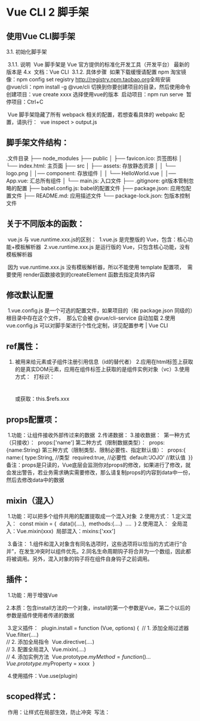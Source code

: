 # Vue CLI 2 脚手架



## 使用Vue CLI脚手架

3.1. 初始化脚手架

​    3.1.1. 说明
​        Vue 脚手架是 Vue 官方提供的标准化开发工具（开发平台）
​        最新的版本是 4.x
​        文档：Vue CLI
​    3.1.2. 具体步骤
​        如果下载缓慢请配置 npm 淘宝镜像：npm config set registry http://registry.npm.taobao.org
​        全局安装@vue/cli：npm install -g @vue/cli
​        切换到你要创建项目的目录，然后使用命令创建项目：vue create xxxx
​        选择使用vue的版本
​        启动项目：npm run serve
​        暂停项目：Ctrl+C

​    Vue 脚手架隐藏了所有 webpack 相关的配置，若想查看具体的 webpakc 配置，请执行：
​    vue inspect > output.js

## 脚手架文件结构：
.文件目录
├── node_modules 
├── public
│   ├── favicon.ico: 页签图标
│   └── index.html: 主页面
├── src
│   ├── assets: 存放静态资源
│   │   └── logo.png
│   │── component: 存放组件
│   │   └── HelloWorld.vue
│   │── App.vue: 汇总所有组件
│   └── main.js: 入口文件
├── .gitignore: git版本管制忽略的配置
├── babel.config.js: babel的配置文件
├── package.json: 应用包配置文件 
├── README.md: 应用描述文件
└── package-lock.json: 包版本控制文件

## 关于不同版本的函数：

​    vue.js 与 vue.runtime.xxx.js的区别：
​        1.vue.js 是完整版的 Vue，包含：核心功能+模板解析器
​        2.vue.runtime.xxx.js 是运行版的 Vue，只包含核心功能，没有模板解析器

​    因为 vue.runtime.xxx.js 没有模板解析器，所以不能使用 template 配置项，
​        需要使用 render函数接收到的createElement 函数去指定具体内容



## 修改默认配置
​    1.vue.config.js 是一个可选的配置文件，如果项目的（和 package.json 同级的）根目录中存在这个文件，
​        那么它会被 @vue/cli-service 自动加载
​    2.使用 vue.config.js 可以对脚手架进行个性化定制，详见配置参考 | Vue CLI



## ref属性：

1. 被用来给元素或子组件注册引用信息（id的替代者）
​    2.应用在html标签上获取的是真实DOM元素，应用在组件标签上获取的是组件实例对象（vc）
​    3.使用方式：
​        打标识：<h1 ref="xxx"></h1> 或 <School ref="xxx"></School>
​        获取：this.$refs.xxx

## props配置项：

​    1.功能：让组件接收外部传过来的数据
​    2.传递数据：<Demo name="xxx"/>
​    3.接收数据：
​        第一种方式（只接收）：
​            props:['name']
​        第二种方式（限制数据类型）：
​            props:{name:String}
​        第三种方式（限制类型、限制必要性、指定默认值）：
​            props:{
​                name:{
​                    type:String, //类型
​                    required:true, //必要性
​                    default:'JOJO' //默认值
​                }
​            }
​    备注：props是只读的，Vue底层会监测你对props的修改，如果进行了修改，就会发出警告，
​            若业务需求确实需要修改，那么请复制props的内容到data中一份，然后去修改data中的数据

## mixin（混入）

​    1.功能：可以把多个组件共用的配置提取成一个混入对象
​    2.使用方式：
​        1.定义混入：
​            const mixin = {
​            data(){....},
​            methods:{....}
​            ....
​        }
​        2.使用混入：
​            全局混入：Vue.mixin(xxx)
​            局部混入：mixins:['xxx']

​    3.备注：
​        1.组件和混入对象含有同名选项时，这些选项将以恰当的方式进行“合并”，在发生冲突时以组件优先。
​        2.同名生命周期钩子将合并为一个数组，因此都将被调用。另外，混入对象的钩子将在组件自身钩子之前调用。

## 插件：

​    1.功能：用于增强Vue

​    2.本质：包含install方法的一个对象，install的第一个参数是Vue，第二个以后的参数是插件使用者传递的数据

​    3.定义插件：
​        plugin.install = function (Vue, options) {
​            // 1. 添加全局过滤器
​            Vue.filter(....)
​    
​            // 2. 添加全局指令
​            Vue.directive(....)
​    
​            // 3. 配置全局混入
​            Vue.mixin(....)
​    
​            // 4. 添加实例方法
​            Vue.prototype.$myMethod = function () {...}
​            Vue.prototype.$myProperty = xxxx
​        }

​    4.使用插件：Vue.use(plugin)


## scoped样式：

​    作用：让样式在局部生效，防止冲突
​    写法：<style scoped>
​    scoped样式一般不会在App.vue中使用

## 总结TodoList案例

​    组件化编码流程：

​        1.拆分静态组件：组件要按照功能点拆分，命名不要与html元素冲突
​        2.实现动态组件：考虑好数据的存放位置，数据是一个组件在用，还是一些组件在用：
​            1.一个组件在用：放在组件自身即可
​            2.一些组件在用：放在他们共同的父组件上（状态提升）
​        3.实现交互：从绑定事件开始

​    props适用于：
​        1.父组件 ==> 子组件 通信
​        2.子组件 ==> 父组件 通信（要求父组件先给子组件一个函数）

​    使用v-model时要切记：v-model绑定的值不能是props传过来的值，因为props是不可以修改的

​    props传过来的若是对象类型的值，修改对象中的属性时Vue不会报错，但不推荐这样做

## webStorage

​    1.存储内容大小一般支持5MB左右（不同浏览器可能还不一样）

​    2.浏览器端通过 Window.sessionStorage 和 Window.localStorage 属性来实现本地存储机制。

​    3.相关API：

​        1.xxxxxStorage.setItem('key', 'value');
​        该方法接受一个键和值作为参数，会把键值对添加到存储中，如果键名存在，则更新其对应的值。

​        2.xxxxxStorage.getItem('person');
​        该方法接受一个键名作为参数，返回键名对应的值。

​        3.xxxxxStorage.removeItem('key');
​        该方法接受一个键名作为参数，并把该键名从存储中删除。

​        4.xxxxxStorage.clear()
​        该方法会清空存储中的所有数据。

​    4.备注：
​        1.SessionStorage存储的内容会随着浏览器窗口关闭而消失。
​        2.LocalStorage存储的内容，需要手动清除才会消失。
​        3.xxxxxStorage.getItem(xxx)如果xxx对应的value获取不到，那么getItem的返回值是null。
​        4.JSON.parse(null)的结果依然是null。

## 组件的自定义事件

​    1.一种组件间通信的方式，适用于：子组件 ===> 父组件

​    2.使用场景：A是父组件，B是子组件，B想给A传数据，那么就要在A中给B绑定自定义事件（事件的回调在A中）。

​    3.绑定自定义事件：

​        1.第一种方式，在父组件中：<Demo @atguigu="test"/>或 <Demo v-on:atguigu="test"/>

​        2.第二种方式，在父组件中：
​            <Demo ref="demo"/>
​            ......
​            mounted(){
​            this.$refs.xxx.$on('atguigu',this.test)
​            }

​        3.若想让自定义事件只能触发一次，可以使用once修饰符，或$once方法。

​    4.触发自定义事件：this.$emit('atguigu',数据)

​    5.解绑自定义事件this.$off('atguigu')

​    6.组件上也可以绑定原生DOM事件，需要使用native修饰符。

​    7.注意：通过this.$refs.xxx.$on('atguigu',回调)绑定自定义事件时，回调要么配置在methods中，要么用箭头函数，否则this指向会出问题！

## 全局事件总线（GlobalEventBus）：

​    全局事件总线是一种可以在任意组件间通信的方式，本质上就是一个对象。它必须满足以下条件：
​        1. 所有的组件对象都必须能看见他 
​        2. 这个对象必须能够使用$on、$emit和$off方法去绑定、触发和解绑事件

​    1.一种组件间通信的方式，适用于任意组件间通信

​    2.安装全局事件总线：

​        new Vue({
​            ...
​            beforeCreate() {
​                Vue.prototype.$bus = this //安装全局事件总线，$bus就是当前应用的vm
​            },
​            ...
​        }) 

​    3.使用事件总线：

​        1.接收数据：A组件想接收数据，则在A组件中给$bus绑定自定义事件，事件的回调留在A组件自身

​        export default {
​            methods(){
​                demo(data){...}
​            }
​            ...
​            mounted() {
​                this.$bus.$on('xxx',this.demo)
​            }
​        }

​        2.提供数据：this.$bus.$emit('xxx',data)

​    4.最好在beforeDestroy钩子中，用$off去解绑当前组件所用到的事件

## 消息订阅与发布（pubsub）：

​    1.消息订阅与发布是一种组件间通信的方式，适用于任意组件间通信

​    2.使用步骤：

​        1.安装pubsub：npm i pubsub-js

​        2.引入：import pubsub from 'pubsub-js'

​        3.接收数据：A组件想接收数据，则在A组件中订阅消息，订阅的回调留在A组件自身

​        export default {
​            methods(){
​                demo(data){...}
​            }
​            ...
​            mounted() {
​                this.pid = pubsub.subscribe('xxx',this.demo)
​            }
​        }

​        4.提供数据：pubsub.publish('xxx',data)

​        5.最好在beforeDestroy钩子中，使用pubsub.unsubscribe(pid)取消订阅

## $nextTick：

​    1.语法：this.$nextTick(回调函数)
​    2.作用：在下一次 DOM 更新结束后执行其指定的回调
​    3.什么时候用：当改变数据后，要基于更新后的新DOM进行某些操作时，要在nextTick所指定的回调函数中执行

## Vue封装的过度与动画：

​    1.作用：在插入、更新或移除 DOM元素时，在合适的时候给元素添加样式类名
​    2.图示：

​    3.写法：

​        1.准备好样式：
​            元素进入的样式：
​                v-enter：进入的起点
​                v-enter-active：进入过程中
​                v-enter-to：进入的终点
​            元素离开的样式：
​                v-leave：离开的起点
​                v-leave-active：离开过程中
​                v-leave-to：离开的终点
​        2.使用<transition>包裹要过度的元素，并配置name属性：
​            <transition name="hello">
​                <h1 v-show="isShow">你好啊！</h1>
​            </transition>
​        3.备注：若有多个元素需要过度，则需要使用：<transition-group>，且每个元素都要指定key值

# Vue中的Ajax

## vue脚手架配置代理服务器：

​    方法一：在vue.config.js中添加如下配置：

​        devServer:{
​            proxy:"http://localhost:5000"
​        }

​    说明：

​        1.优点：配置简单，请求资源时直接发给前端即可
​        2.缺点：不能配置多个代理，不能灵活的控制请求是否走代理
​        3.工作方式：若按照上述配置代理，当请求了前端不存在的资源时，那么该请求会转发给服务器 （优先匹配前端资源）

​    方法二：
​        devServer: {
​            proxy: {
​                '/api1': { // 匹配所有以 '/api1'开头的请求路径
​                    target: 'http://localhost:5000',// 代理目标的基础路径
​                    changeOrigin: true,
​                    pathRewrite: {'^/api1': ''}
​                },
​                '/api2': { // 匹配所有以 '/api2'开头的请求路径
​                    target: 'http://localhost:5001',// 代理目标的基础路径
​                    changeOrigin: true,
​                    pathRewrite: {'^/api2': ''}
​                }
​            }
​        }
​        // changeOrigin设置为true时，服务器收到的请求头中的host为：localhost:5000
​        // changeOrigin设置为false时，服务器收到的请求头中的host为：localhost:8080
​        说明：
​            1.优点：可以配置多个代理，且可以灵活的控制请求是否走代理
​            2.缺点：配置略微繁琐，请求资源时必须加前缀

## vue项目常用的两个Ajax库：

​    1.axios：通用的Ajax请求库，官方推荐，效率高
​    2.vue-resource：vue插件库，vue 1.x使用广泛，官方已不维护

## 插槽：

​    1.作用：让父组件可以向子组件指定位置插入html结构，也是一种组件间通信的方式，适用于==父组件 > 子组件

​    2.分类：默认插槽、具名插槽、作用域插槽

​    3.使用方式：

​        1.默认插槽：

​            父组件中：
​                <Category>
​                    <div>html结构1</div>
​                </Category>
​            子组件中：
​                <template>
​                    <div>
​                        <slot>插槽默认内容...</slot>
​                    </div>
​                </template>

​        2.具名插槽：

​            父组件中：
​                <Category>
​                    <template slot="center">
​                        <div>html结构1</div>
​                    </template>

                    <template v-slot:footer>
                        <div>html结构2</div>
                    </template>
​                </Category>
​            子组件中：
​                <template>
​                    <div>
​                        <slot name="center">插槽默认内容...</slot>
​                        <slot name="footer">插槽默认内容...</slot>
​                    </div>
​                </template>

​        3.作用域插槽：

​            理解：数据在组件的自身，但根据数据生成的结构需要组件的使用者来决定。（games数据在Category组件中，但使用数据所遍历出来的结构由App组件决定）

​            具体编码：
​            父组件中：
​                <Category>
​                    <template scope="scopeData">
​                        <!-- 生成的是ul列表 -->
​                        <ul>
​                            <li v-for="g in scopeData.games" :key="g">{{g}}</li>
​                        </ul>
​                    </template>
​                </Category>

​                <Category>
​                    <template slot-scope="scopeData">
​                        <!-- 生成的是h4标题 -->
​                        <h4 v-for="g in scopeData.games" :key="g">{{g}}</h4>
​                    </template>
​                </Category>
​            子组件中：
​                <template>
​                    <div>
​                        <slot :games="games"></slot>
​                    </div>
​                </template>

                <script>
                    export default {
                        name:'Category',
                        props:['title'],
                        //数据在子组件自身
                        data() {
                            return {
                                games:['红色警戒','穿越火线','劲舞团','超级玛丽']
                            }
                        },
                    }
                </script>
# Vuex

## Vuex的基本使用：

​    1.初始化数据state，配置actions、mutations，操作文件store.js

​        //引入Vue核心库
​        import Vue from 'vue'
​        //引入Vuex
​        import Vuex from 'vuex'
​        //引用Vuex
​        Vue.use(Vuex)

​        const actions = {
​            //响应组件中加的动作
​            jia(context,value){
​                // console.log('actions中的jia被调用了',miniStore,value)
​                context.commit('JIA',value)
​            },
​        }

​        const mutations = {
​            //执行加
​            JIA(state,value){
​                // console.log('mutations中的JIA被调用了',state,value)
​                state.sum += value
​            }
​        }

​        //初始化数据
​        const state = {
​        sum:0
​        }

​        //创建并暴露store
​        export default new Vuex.Store({
​            actions,
​            mutations,
​            state,
​        })

​    2.组件中读取vuex中的数据：$store.state.sum

​    3.组件中修改vuex中的数据：$store.dispatch('action中的方法名',数据) 或 $store.commit('mutations中的方法名',数据)

​    4.备注：若没有网络请求或其他业务逻辑，组件中也可以越过actions，即不写dispatch，直接编写commit

## map方法的使用

​    1.mapState方法：用于帮助我们映射state中的数据为计算属性

​        computed: {
​            //借助mapState生成计算属性：sum、school、subject（对象写法）
​            ...mapState({sum:'sum',school:'school',subject:'subject'}),
​                
​            //借助mapState生成计算属性：sum、school、subject（数组写法）
​            ...mapState(['sum','school','subject']),
​        },

​    2.mapGetters方法：用于帮助我们映射getters中的数据为计算属性

​        computed: {
​            //借助mapGetters生成计算属性：bigSum（对象写法）
​            ...mapGetters({bigSum:'bigSum'}),

​            //借助mapGetters生成计算属性：bigSum（数组写法）
​            ...mapGetters(['bigSum'])
​        },
​        
​    3.mapActions方法：用于帮助我们生成与actions对话的方法，即：包含$store.dispatch(xxx)的函数

​        methods:{
​            //靠mapActions生成：incrementOdd、incrementWait（对象形式）
​            ...mapActions({incrementOdd:'jiaOdd',incrementWait:'jiaWait'})

​            //靠mapActions生成：incrementOdd、incrementWait（数组形式）
​            ...mapActions(['jiaOdd','jiaWait'])
​        }

​    4.mapMutations方法：用于帮助我们生成与mutations对话的方法，即：包含$store.commit(xxx)的函数

​        methods:{
​            //靠mapActions生成：increment、decrement（对象形式）
​            ...mapMutations({increment:'JIA',decrement:'JIAN'}),
​            
​            //靠mapMutations生成：JIA、JIAN（对象形式）
​            ...mapMutations(['JIA','JIAN']),
​        }

​    5.备注：mapActions与mapMutations使用时，若需要传递参数，则需要在模板中绑定事件时传递好参数，否则参数是事件对象

## 模块化+命名空间：

​    1.目的：让代码更好维护，让多种数据分类更加明确

​    2.修改store.js：

​        const countAbout = {
​            namespaced:true,//开启命名空间
​            state:{x:1},
​            mutations: { ... },
​            actions: { ... },
​            getters: {
​                bigSum(state){
​                    return state.sum * 10
​                }
​            }
​        }

​        const personAbout = {
​            namespaced:true,//开启命名空间
​            state:{ ... },
​            mutations: { ... },
​            actions: { ... }
​        }

​        const store = new Vuex.Store({
​            modules: {
​                countAbout,
​                personAbout
​            }
​        })

​    3.开启命名空间后，组件中读取state数据：

​        //方式一：自己直接读取
​        this.$store.state.personAbout.list
​        //方式二：借助mapState读取：
​        ...mapState('countAbout',['sum','school','subject']),

​    4.开启命名空间后，组件中读取getters数据：

​        //方式一：自己直接读取
​        this.$store.getters['personAbout/firstPersonName']
​        //方式二：借助mapGetters读取：
​        ...mapGetters('countAbout',['bigSum'])

​    5.开启命名空间后，组件中调用dispatch：

​        //方式一：自己直接dispatch
​        this.$store.dispatch('personAbout/addPersonWang',person)
​        //方式二：借助mapActions：
​        ...mapActions('countAbout',{incrementOdd:'jiaOdd',incrementWait:'jiaWait'})

​    6.开启命名空间后，组件中调用commit：

​        //方式一：自己直接commit
​        this.$store.commit('personAbout/ADD_PERSON',person)
​        //方式二：借助mapMutations：
​        ...mapMutations('countAbout',{increment:'JIA',decrement:'JIAN'}),

# 路由器

## Vue Router路由管理器
​    6.1 相关理解
​        6.1.1 vue-router的理解
​            vue 的一个插件库，专门用来实现SPA 应用
​        6.1.2 对SPA应用的理解
​            1.单页 Web 应用（single page web application，SPA）
​            2.整个应用只有一个完整的页面
​            3.点击页面中的导航链接不会刷新页面，只会做页面的局部更新
​            4.数据需要通过ajax请求获取


​        6.1.3 路由的理解
​            1.什么是路由?
​                1.一个路由就是一组映射关系（key - value）
​                2.key 为路径，value 可能是 function 或 componen

​            2.路由分类

​                后端路由：
​                    理解：value 是 function，用于处理客户端提交的请求
​                    工作过程：服务器接收到一个请求时，根据请求路径找到匹配的函数来处理请求，返回响应数据

​                前端路由：
​                    理解：value 是 component，用于展示页面内容
​                    工作过程：当浏览器的路径改变时，对应的组件就会显示

## 路由的基本使用

​    1.安装vue-router，命令：npm i vue-router

​    2.应用插件：Vue.use(VueRouter)

​    3.编写router配置项：

​        //引入VueRouter
​        import VueRouter from 'vue-router'
​        //引入Luyou 组件
​        import About from '../components/About'
​        import Home from '../components/Home'

​        //创建router实例对象，去管理一组一组的路由规则
​        const router = new VueRouter({
​            routes:[
​                {
​                    path:'/about',
​                    component:About
​                },
​                {
​                    path:'/home',
​                    component:Home
​                }
​            ]
​        })

​        //暴露router
​        export default router

​    4.实现切换（active-class可配置高亮样式）：

​        <router-link active-class="active" to="/about">About</router-link>

​    5.指定展示位：<router-view></router-view>

## 路由器的几个注意事项

​    1.路由组件通常存放在pages文件夹，一般组件通常存放在components文件夹
​    2.通过切换，“隐藏”了的路由组件，默认是被销毁掉的，需要的时候再去挂载
​    3.每个组件都有自己的$route属性，里面存储着自己的路由信息
​    4.整个应用只有一个router，可以通过组件的$router属性获取到

## 多级路由

​    1.配置路由规则，使用children配置项：
​        routes:[
​            {
​                path:'/about',
​                component:About,
​            },
​            {
​                path:'/home',
​                component:Home,
​                children:[ //通过children配置子级路由
​                    {
​                        path:'news', //此处一定不要写：/news
​                        component:News
​                    },
​                    {
​                        path:'message', //此处一定不要写：/message
​                        component:Message
​                    }
​                ]
​            }
​        ]

​    2.跳转（要写完整路径）：<router-link to="/home/news">News</router-link>

## 路由的query参数

​    1.传递参数：
​        <!-- 跳转并携带query参数，to的字符串写法 -->
​        <router-link :to="/home/message/detail?id=666&title=你好">跳转</router-link>
​                        
​        <!-- 跳转并携带query参数，to的对象写法 -->
​        <router-link :to="{
​            path:'/home/message/detail',
​            query:{
​                id:666,
​                title:'你好'
​            }
​        }">跳转</router-link>

​    2.接收参数：
​        $route.query.id
​        $route.query.title

## 命名路由

​    1.作用：可以简化路由的跳转

​    2.如何使用：

​        1.给路由命名：
​        {
​            path:'/demo',
​            component:Demo,
​            children:[
​                {
​                    path:'test',
​                    component:Test,
​                    children:[
​                        {
​                            name:'hello' //给路由命名
​                            path:'welcome',
​                            component:Hello,
​                        }
​                    ]
​                }
​            ]
​        }

​        2.简化跳转：
​        <!--简化前，需要写完整的路径 -->
​        <router-link to="/demo/test/welcome">跳转</router-link>

​        <!--简化后，直接通过名字跳转 -->
​        <router-link :to="{name:'hello'}">跳转</router-link>

​        <!--简化写法配合传递参数 -->
​        <router-link 
​            :to="{
​                name:'hello',
​                query:{
​                    id:666,
​                    title:'你好'
​                }
​            }"
​        >跳转</router-link>

##  路由的params参数

​    1.配置路由，声明接收params参数：

​        {
​            path:'/home',
​            component:Home,
​            children:[
​                {
​                    path:'news',
​                    component:News
​                },
​                {
​                    component:Message,
​                    children:[
​                        {
​                            name:'xiangqing',
​                            path:'detail/:id/:title', //使用占位符声明接收params参数
​                            component:Detail
​                        }
​                    ]
​                }
​            ]
​        }


​    2.传递参数：

​        <!-- 跳转路由并携带params参数 ，to的字符串写法-->
​        <!-- <router-link :to="`/home/message/detail/${m.id}/${m.title}`">
​            {{m.title}}
​        </router-link>&nbsp;&nbsp; -->
​                        
​        <!-- 跳转并携带params参数，to的对象写法 -->
​        <router-link 
​            :to="{
​                name:'xiangqing',
​                params:{
​                id:666,
​                    title:'你好'
​                }
​            }"
​        >跳转</router-link>

​        特别注意：路由携带params参数时，若使用to的对象写法，则不能使用path配置项，必须使用name配置！

​    3.接收参数：

​        $route.params.id
​        $route.params.title

## 路由的props配置

​    1.作用：让路由组件更方便的收到参数
​        {
​            name:'xiangqing',
​            path:'detail/:id',
​            component:Detail,

​            //第一种写法：props值为对象，该对象中所有的key-value的组合最终都会通过props传给Detail组件
​            // props:{a:900}

​            //第二种写法：props值为布尔值，布尔值为true，则把路由收到的所有params参数通过props传给Detail组件
​            // props:true
​            
​            //第三种写法：props值为函数，该函数返回的对象中每一组key-value都会通过props传给Detail组件
​            props(route){
​                return {
​                    id:route.query.id,
​                    title:route.query.title
​                }
​            }
​        }

## 路由跳转的replace方法
​    1.作用：控制路由跳转时操作浏览器历史记录的模式
​    2.浏览器的历史记录有两种写入方式：push和replace，其中push是追加历史记录，replace是替换当前记录。路由跳转时候默认为push方式
​    3.开启replace模式：<router-link replace ...>News</router-link>

## ==编程式路由导航==

​    1.作用：不借助<router-link>实现路由跳转，让路由跳转更加灵活

​    2.具体编码：
​        this.$router.push({
​            name:'xiangqing',
​            params:{
​                id:xxx,
​                title:xxx
​            }
​        })

​        this.$router.replace({
​            name:'xiangqing',
​            params:{
​                id:xxx,
​                title:xxx
​            }
​        })
​        this.$router.forward() //前进
​        this.$router.back() //后退
​        this.$router.go() //可前进也可后退,看传入的数字是正数(前进)还是负数(后退)

## ==缓存路由组件==

​    1.作用：让不展示的路由组件保持挂载，不被销毁

​    2.具体编码：
​        //缓存一个路由组件
​        <keep-alive include="News-1"> //include中写想要缓存的组件名，不写表示全部缓存
​            <router-view></router-view>
​        </keep-alive>

​        //缓存多个路由组件
​        <keep-alive :include="['News','Message']"> 
​            <router-view></router-view>
​        </keep-alive>

## 两个新的生命周期钩子 activated和deactivated

​    1.activated和deactivated是路由组件所独有的两个钩子，用于捕获路由组件的激活状态
​    2.具体使用：
​        activated路由组件被激活时触发
​        deactivated路由组件失活时触发

## ==路由守卫==

​    1.作用：对路由进行权限控制

​    2.分类：全局守卫、独享守卫、组件内守卫

​    3.全局守卫：

​        //全局前置守卫：初始化时执行、每次路由切换前执行
​        router.beforeEach((to,from,next)=>{
​            console.log('beforeEach',to,from)
​            if(to.meta.isAuth){ //判断当前路由是否需要进行权限控制
​                if(localStorage.getItem('school') === 'atguigu'){ //权限控制的具体规则
​                    next() //放行
​                }else{
​                    alert('暂无权限查看')
​                }
​            }else{
​                next() //放行
​            }
​        })

​        //全局后置守卫：初始化时执行、每次路由切换后执行
​        router.afterEach((to,from) => {
​            console.log('afterEach',to,from)
​            if(to.meta.title){ 
​                document.title = to.meta.title //修改网页的title
​            }else{
​                document.title = 'vue_test'
​            }
​        })

​    4.独享守卫：

​        beforeEnter(to,from,next){
​            console.log('beforeEnter',to,from)
​            if(localStorage.getItem('school') === 'atguigu'){
​                next()
​            }else{
​                alert('暂无权限查看')
​            }
​        }

​    5.组件内守卫：

​        //进入守卫：通过路由规则，进入该组件时被调用
​        beforeRouteEnter (to, from, next) {...},
​        //离开守卫：通过路由规则，离开该组件时被调用
​        beforeRouteLeave (to, from, next) {...},

## 路由器的两种工作模式

​    1.对于一个url来说，什么是hash值？—— #及其后面的内容就是hash值

​    2.hash值不会包含在 HTTP 请求中，即：hash值不会带给服务器

​    3.hash模式：
​        地址中永远带着#号，不美观
​        若以后将地址通过第三方手机app分享，若app校验严格，则地址会被标记为不合法
​        兼容性较好

​    4.history模式：
​        地址干净，美观
​        兼容性和hash模式相比略差
​        应用部署上线时需要后端人员支持，解决刷新页面服务端404的问题